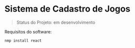 # Sistema de Cadastro de Jogos 

> Status do Projeto: em desenvolvimento

Requisitos do software: 
```
nmp install react
```
